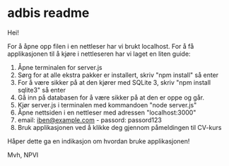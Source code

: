 # adbis readme
Hei!

For å åpne opp filen i en nettleser har vi brukt localhost. For å få applikasjonen til å kjøre i nettleseren har vi laget en liten guide:

1. Åpne terminalen for server.js 
2. Sørg for at alle ekstra pakker er installert, skriv "npm install" så enter
3. For å være sikker på at den kjører med SQLite 3, skriv "npm install sqlite3" så enter
4. Gå inn på databasen for å være sikker på at den er oppe og går.
5. Kjør server.js i terminalen med kommandoen "node server.js"
6. Åpne nettsiden i en nettleser med adressen "localhost:3000"
7. email: iben@example.com - passord: passord123
8. Bruk applikasjonen ved å klikke deg gjennom påmeldingen til CV-kurs

Håper dette ga en indikasjon om hvordan bruke applikasjonen!

Mvh, NPVI

